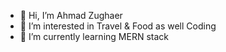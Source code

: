- 👋 Hi, I’m Ahmad Zughaer
- 👀 I’m interested in Travel & Food as well Coding
- 🌱 I’m currently learning MERN stack


<!---
ahmadzughaer/ahmadzughaer is a ✨ special ✨ repository because its `README.md` (this file) appears on your GitHub profile.
You can click the Preview link to take a look at your changes.
--->
